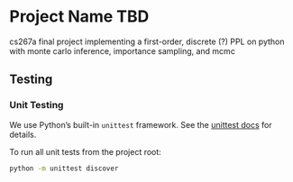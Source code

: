 # Project Name TBD
cs267a final project implementing a first-order, discrete (?) PPL on python with monte carlo inference, importance sampling, and mcmc

## Testing 

### Unit Testing 
We use Python’s built-in `unittest` framework. See the [unittest docs](https://docs.python.org/3/library/unittest.html) for details.

To run all unit tests from the project root:

```bash
python -m unittest discover
